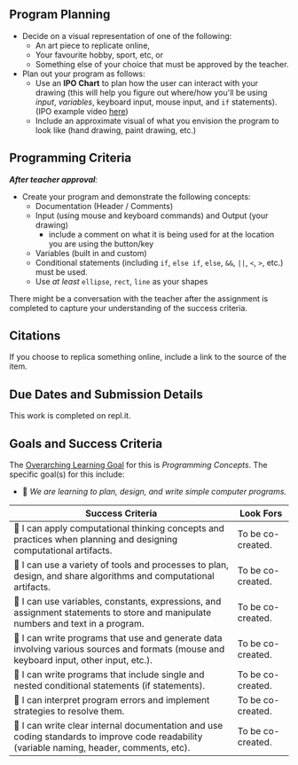 ## Program Planning

* Decide on a visual representation of one of the following:
  * An art piece to replicate online,
  * Your favourite hobby, sport, etc, or
  * Something else of your choice that must be approved by the teacher.
* Plan out your program as follows:
  * Use an **IPO Chart** to plan how the user can interact with your drawing (this will help you figure out where/how you'll be using _input_, _variables_, keyboard input, mouse input, and `if` statements). (IPO example video [here](https://www.youtube.com/watch?v=a10a11oxjrA))
  * Include an approximate visual of what you envision the program to look like (hand drawing, paint drawing, etc.)

## Programming Criteria

_**After teacher approval**:_

* Create your program and demonstrate the following concepts:
  * Documentation (Header / Comments)
  * Input (using mouse and keyboard commands) and Output (your drawing)
    * include a comment on what it is being used for at the location you are using the button/key
  * Variables (built in and custom)
  * Conditional statements (including `if`, `else if`, `else`, `&&`, `||`, `<`, `>`, etc.) must be used.
  * Use _at least_ ```ellipse```, ```rect```, ```line``` as your shapes

There might be a conversation with the teacher after the assignment is completed to capture your understanding of the success criteria.

## Citations
If you choose to replica something online, include a link to the source of the item.

## Due Dates and Submission Details

This work is completed on repl.it.

## Goals and Success Criteria

The [Overarching Learning Goal](./images/ICD2O.jpg) for this is _Programming Concepts_.
The specific goal(s) for this include:

  * &#x1F4D8; _We are learning to plan, design, and write simple computer programs._

| Success Criteria | Look Fors                                                    |
| ----------- | ------- |
| &#x1F4D8; I can apply computational thinking concepts and practices when planning and designing computational artifacts.  | To be co-created. |
| &#x1F4D8; I can use a variety of tools and processes to plan, design, and share algorithms and computational artifacts.  | To be co-created. |
| &#x1F4D8; I can use variables, constants, expressions, and assignment statements to store and manipulate numbers and text in a program. | To be co-created. |
| &#x1F4D8; I can write programs that use and generate data involving various sources and formats (mouse and keyboard input, other input, etc.). | To be co-created. |
| &#x1F4D8; I can write programs that include single and nested conditional statements (if statements). | To be co-created. |
| &#x1F4D8; I can interpret program errors and implement strategies to resolve them. | To be co-created. |
| &#x1F4D8; I can write clear internal documentation and use coding standards to improve code readability (variable naming, header, comments, etc). | To be co-created. |